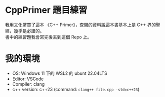 # CppPrimer 題目練習

我用文化幣買了這本 《C++ Primer》，查閱的資料說這本書基本上是 C++ 界的聖經，幾乎是必讀的。  
書中的練習題我會寫完後丟到這個 Repo 上。

# 我的環境

- OS: Windows 11 下的 WSL2 的 ubunt 22.04LTS
- Editor: VSCode
- Compiler: clang
- c++ version: c++23 (command: `clang++ file.cpp -std=c++23`)